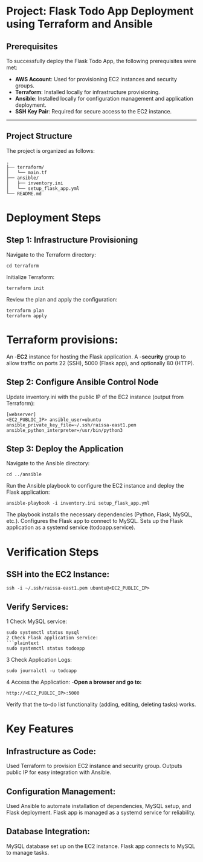 # **Project: Flask Todo App Deployment using Terraform and Ansible**

## **Prerequisites**

To successfully deploy the Flask Todo App, the following prerequisites were met:

- **AWS Account**: Used for provisioning EC2 instances and security groups.
- **Terraform**: Installed locally for infrastructure provisioning.
- **Ansible**: Installed locally for configuration management and application deployment.
- **SSH Key Pair**: Required for secure access to the EC2 instance.

---

## **Project Structure**

The project is organized as follows:

```plaintext
.
├── terraform/
│   └── main.tf
├── ansible/
│   ├── inventory.ini
│   └── setup_flask_app.yml
└── README.md

```

# Deployment Steps

## Step 1: Infrastructure Provisioning

Navigate to the Terraform directory:
```plaintext
cd terraform
```
Initialize Terraform:
```plaintext
terraform init
```
Review the plan and apply the configuration:
```plaintext
terraform plan
terraform apply
```

# Terraform provisions:
An -**EC2** instance for hosting the Flask application.
A -**security** group to allow traffic on ports 22 (SSH), 5000 (Flask app), and optionally 80 (HTTP).

## Step 2: Configure Ansible Control Node

Update inventory.ini with the public IP of the EC2 instance (output from Terraform):
```plaintext
[webserver]
<EC2_PUBLIC_IP> ansible_user=ubuntu ansible_private_key_file=~/.ssh/raissa-east1.pem ansible_python_interpreter=/usr/bin/python3
```
## Step 3: Deploy the Application
Navigate to the Ansible directory:
```plaintext
cd ../ansible
```
Run the Ansible playbook to configure the EC2 instance and deploy the Flask application:
```plaintext
ansible-playbook -i inventory.ini setup_flask_app.yml
```

The playbook installs the necessary dependencies (Python, Flask, MySQL, etc.).
Configures the Flask app to connect to MySQL.
Sets up the Flask application as a systemd service (todoapp.service).

# Verification Steps
## SSH into the EC2 Instance:

```plaintext
ssh -i ~/.ssh/raissa-east1.pem ubuntu@<EC2_PUBLIC_IP>
```
## Verify Services:
1 Check MySQL service:
```plaintext
sudo systemctl status mysql
2 Check Flask application service:
```plaintext
sudo systemctl status todoapp
```
3 Check Application Logs:
```plaintext
sudo journalctl -u todoapp
```
4 Access the Application:
-**Open a browser and go to:**
```plaintext
http://<EC2_PUBLIC_IP>:5000
```
Verify that the to-do list functionality (adding, editing, deleting tasks) works.

# Key Features
## Infrastructure as Code:
Used Terraform to provision EC2 instance and security group.
Outputs public IP for easy integration with Ansible.
## Configuration Management:
Used Ansible to automate installation of dependencies, MySQL setup, and Flask deployment.
Flask app is managed as a systemd service for reliability.
## Database Integration:
MySQL database set up on the EC2 instance.
Flask app connects to MySQL to manage tasks.
